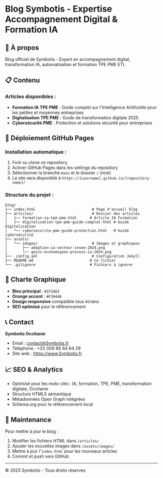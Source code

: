 # Blog Symbotis - Expertise Accompagnement Digital & Formation IA

## 🎯 À propos

Blog officiel de Symbotis - Expert en accompagnement digital, transformation IA, automatisation et formation TPE PME ETI.

## 📋 Contenu

### Articles disponibles :
- **Formation IA TPE PME** : Guide complet sur l'Intelligence Artificielle pour les petites et moyennes entreprises
- **Digitalisation TPE PME** : Guide de transformation digitale 2025
- **Cybersécurité PME** : Protection et solutions sécurité pour entreprises

## 🚀 Déploiement GitHub Pages

### Installation automatique :
1. Fork ou clone ce repository
2. Activer GitHub Pages dans les settings du repository
3. Sélectionner la branche `main` et le dossier `/` (root)
4. Le site sera disponible à `https://[username].github.io/[repository-name]/`

### Structure du projet :
```
blog/
├── index.html                          # Page d'accueil blog
├── articles/                           # Dossier des articles
│   ├── formation-ia-tpe-pme.html      # Article IA Formation
│   ├── digitalisation-tpe-pme-guide-complet.html # Guide digitalisation
│   └── cybersecurite-pme-guide-protection.html   # Guide cybersécurité
├── assets/
│   └── images/                         # Images et graphiques
│       ├── adoption-ia-secteur-insee-2024.png
│       └── gains-economiques-process-ia-2024.png
├── _config.yml                         # Configuration Jekyll
├── README.md                          # Ce fichier
└── .gitignore                         # Fichiers à ignorer
```

## 🎨 Charte Graphique

- **Bleu principal** : `#1F2A63`
- **Orange accent** : `#F39448`
- **Design responsive** compatible tous écrans
- **SEO optimisé** pour le référencement

## 📞 Contact

**Symbotis Occitanie**
- Email : contact@Symbotis.fr
- Téléphone : +33 (0)6 86 84 64 29
- Site web : https://www.Symbotis.fr

## 📈 SEO & Analytics

- Optimisé pour les mots-clés : IA, formation, TPE, PME, transformation digitale, Occitanie
- Structure HTML5 sémantique
- Métadonnées Open Graph intégrées
- Schema.org pour le référencement local

## 🔧 Maintenance

Pour mettre à jour le blog :
1. Modifier les fichiers HTML dans `/articles/`
2. Ajouter les nouvelles images dans `/assets/images/`
3. Mettre à jour l'`index.html` pour les nouveaux articles
4. Commit et push vers GitHub

---

© 2025 Symbotis - Tous droits réservés
